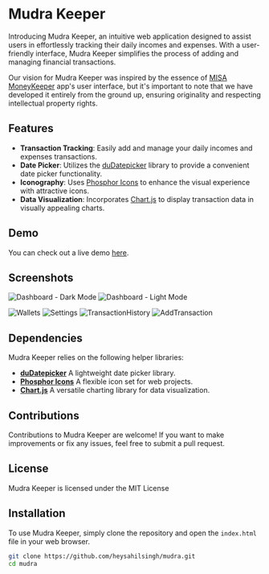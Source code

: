 # Mudra Keeper
Introducing Mudra Keeper, an intuitive web application designed to assist users in effortlessly tracking their daily incomes and expenses. With a user-friendly interface, Mudra Keeper simplifies the process of adding and managing financial transactions.

Our vision for Mudra Keeper was inspired by the essence of [MISA MoneyKeeper](https://sothuchi.misa.vn/en/home/) app's user interface, but it's important to note that we have developed it entirely from the ground up, ensuring originality and respecting intellectual property rights.

## Features
- **Transaction Tracking**: Easily add and manage your daily incomes and expenses transactions.
- **Date Picker**: Utilizes the [duDatepicker](https://github.com/dmuy/duDatepicker) library to provide a convenient date picker functionality.
- **Iconography**: Uses [Phosphor Icons](https://github.com/phosphor-icons/homepage) to enhance the visual experience with attractive icons.
- **Data Visualization**: Incorporates [Chart.js](https://github.com/chartjs) to display transaction data in visually appealing charts.

## Demo
You can check out a live demo [here](https://heysahilsingh.github.io/mudra/).

## Screenshots
![Dashboard - Dark Mode](https://github.com/heysahilsingh/mudra/blob/main/media/screenshots/pageHome%20-%20Dark.png?raw=true)
![Dashboard - Light Mode](https://github.com/heysahilsingh/mudra/blob/main/media/screenshots/pageHome%20-%20Light.png?raw=true)

![Wallets](https://github.com/heysahilsingh/mudra/blob/main/media/screenshots/pageWalets.png?raw=true)
![Settings](https://github.com/heysahilsingh/mudra/blob/main/media/screenshots/pageSettings.png?raw=true)
![TransactionHistory](https://github.com/heysahilsingh/mudra/blob/main/media/screenshots/pageTransactionHistory.png?raw=true)
![AddTransaction](https://github.com/heysahilsingh/mudra/blob/main/media/screenshots/pageAddTransaction.png?raw=true)

## Dependencies
Mudra Keeper relies on the following helper libraries:

- **[duDatepicker](https://github.com/dmuy/duDatepicker)** A lightweight date picker library.
- **[Phosphor Icons](https://github.com/phosphor-icons/homepage)** A flexible icon set for web projects.
- **[Chart.js](https://github.com/chartjs)** A versatile charting library for data visualization.

## Contributions
Contributions to Mudra Keeper are welcome! If you want to make improvements or fix any issues, feel free to submit a pull request.

## License
Mudra Keeper is licensed under the MIT License

## Installation
To use Mudra Keeper, simply clone the repository and open the `index.html` file in your web browser.

```bash
git clone https://github.com/heysahilsingh/mudra.git
cd mudra
